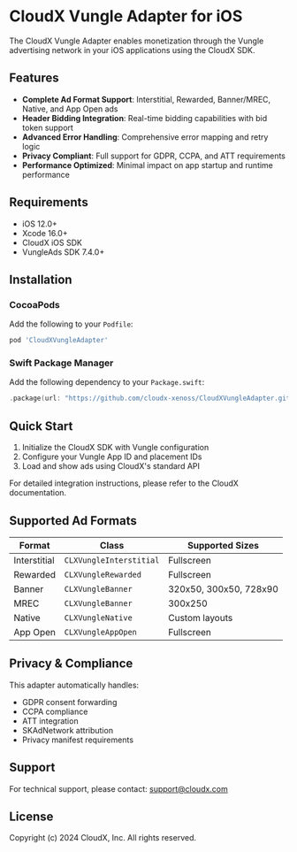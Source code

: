# CloudX Vungle Adapter for iOS

The CloudX Vungle Adapter enables monetization through the Vungle advertising network in your iOS applications using the CloudX SDK.

## Features

- **Complete Ad Format Support**: Interstitial, Rewarded, Banner/MREC, Native, and App Open ads
- **Header Bidding Integration**: Real-time bidding capabilities with bid token support
- **Advanced Error Handling**: Comprehensive error mapping and retry logic
- **Privacy Compliant**: Full support for GDPR, CCPA, and ATT requirements
- **Performance Optimized**: Minimal impact on app startup and runtime performance

## Requirements

- iOS 12.0+
- Xcode 16.0+
- CloudX iOS SDK
- VungleAds SDK 7.4.0+

## Installation

### CocoaPods

Add the following to your `Podfile`:

```ruby
pod 'CloudXVungleAdapter'
```

### Swift Package Manager

Add the following dependency to your `Package.swift`:

```swift
.package(url: "https://github.com/cloudx-xenoss/CloudXVungleAdapter.git", from: "1.0.0")
```

## Quick Start

1. Initialize the CloudX SDK with Vungle configuration
2. Configure your Vungle App ID and placement IDs
3. Load and show ads using CloudX's standard API

For detailed integration instructions, please refer to the CloudX documentation.

## Supported Ad Formats

| Format | Class | Supported Sizes |
|--------|-------|-----------------|
| Interstitial | `CLXVungleInterstitial` | Fullscreen |
| Rewarded | `CLXVungleRewarded` | Fullscreen |
| Banner | `CLXVungleBanner` | 320x50, 300x50, 728x90 |
| MREC | `CLXVungleBanner` | 300x250 |
| Native | `CLXVungleNative` | Custom layouts |
| App Open | `CLXVungleAppOpen` | Fullscreen |

## Privacy & Compliance

This adapter automatically handles:
- GDPR consent forwarding
- CCPA compliance
- ATT integration
- SKAdNetwork attribution
- Privacy manifest requirements

## Support

For technical support, please contact: support@cloudx.com

## License

Copyright (c) 2024 CloudX, Inc. All rights reserved.
